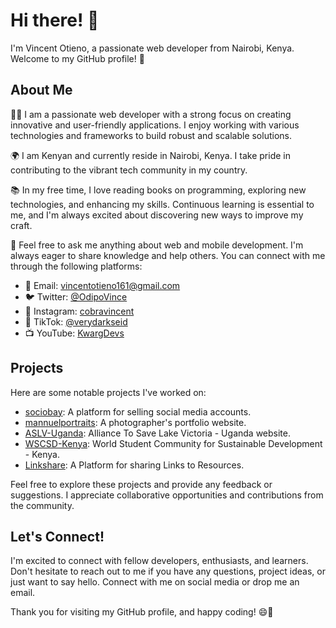 # Hi there! 👋

I'm Vincent Otieno, a passionate web developer from Nairobi, Kenya. Welcome to my GitHub profile! 🌟

## About Me

👨‍💻 I am a passionate web developer with a strong focus on creating innovative and user-friendly applications. I enjoy working with various technologies and frameworks to build robust and scalable solutions.

🌍 I am Kenyan and currently reside in Nairobi, Kenya. I take pride in contributing to the vibrant tech community in my country.

📚 In my free time, I love reading books on programming, exploring new technologies, and enhancing my skills. Continuous learning is essential to me, and I'm always excited about discovering new ways to improve my craft.

💬 Feel free to ask me anything about web and mobile development. I'm always eager to share knowledge and help others. You can connect with me through the following platforms:

- 📧 Email: [vincentotieno161@gmail.com](mailto:vincentotieno161@gmail.com)
- 🐦 Twitter: [@OdipoVince](https://twitter.com/OdipoVince)
- 📸 Instagram: [cobravincent](https://www.instagram.com/cobravincent/)
- 🎵 TikTok: [@verydarkseid](https://www.tiktok.com/@verydarkseid)
- 📺 YouTube: [KwargDevs](https://www.youtube.com/channel/UCdMBvHugZtN_FZ6oh8L5BHA)

## Projects

Here are some notable projects I've worked on:

- [sociobay](https://sociobay.onrender.com): A platform for selling social media accounts.
- [mannuelportraits](https://mannuelportraits.co.ke): A photographer's portfolio website.
- [ASLV-Uganda](https://aslv-uganda.org): Alliance To Save Lake Victoria - Uganda website.
- [WSCSD-Kenya](https://wscsd-kenya.org): World Student Community for Sustainable Development - Kenya.
- [Linkshare](https://linkshare.onrender.com/): A Platform for sharing Links to Resources.

Feel free to explore these projects and provide any feedback or suggestions. I appreciate collaborative opportunities and contributions from the community.

## Let's Connect!

I'm excited to connect with fellow developers, enthusiasts, and learners. Don't hesitate to reach out to me if you have any questions, project ideas, or just want to say hello. Connect with me on social media or drop me an email.

Thank you for visiting my GitHub profile, and happy coding! 😄🚀
